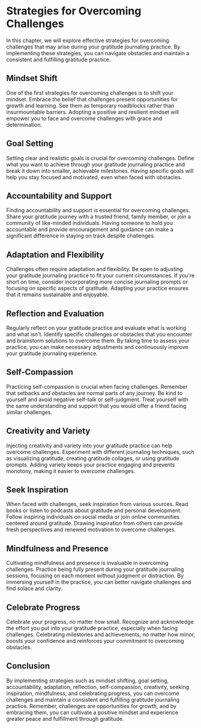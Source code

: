 Strategies for Overcoming Challenges
=============================================

In this chapter, we will explore effective strategies for overcoming challenges that may arise during your gratitude journaling practice. By implementing these strategies, you can navigate obstacles and maintain a consistent and fulfilling gratitude practice.

Mindset Shift
-------------

One of the first strategies for overcoming challenges is to shift your mindset. Embrace the belief that challenges present opportunities for growth and learning. See them as temporary roadblocks rather than insurmountable barriers. Adopting a positive and resilient mindset will empower you to face and overcome challenges with grace and determination.

Goal Setting
------------

Setting clear and realistic goals is crucial for overcoming challenges. Define what you want to achieve through your gratitude journaling practice and break it down into smaller, achievable milestones. Having specific goals will help you stay focused and motivated, even when faced with obstacles.

Accountability and Support
--------------------------

Finding accountability and support is essential for overcoming challenges. Share your gratitude journey with a trusted friend, family member, or join a community of like-minded individuals. Having someone to hold you accountable and provide encouragement and guidance can make a significant difference in staying on track despite challenges.

Adaptation and Flexibility
--------------------------

Challenges often require adaptation and flexibility. Be open to adjusting your gratitude journaling practice to fit your current circumstances. If you're short on time, consider incorporating more concise journaling prompts or focusing on specific aspects of gratitude. Adapting your practice ensures that it remains sustainable and enjoyable.

Reflection and Evaluation
-------------------------

Regularly reflect on your gratitude practice and evaluate what is working and what isn't. Identify specific challenges or obstacles that you encounter and brainstorm solutions to overcome them. By taking time to assess your practice, you can make necessary adjustments and continuously improve your gratitude journaling experience.

Self-Compassion
---------------

Practicing self-compassion is crucial when facing challenges. Remember that setbacks and obstacles are normal parts of any journey. Be kind to yourself and avoid negative self-talk or self-judgment. Treat yourself with the same understanding and support that you would offer a friend facing similar challenges.

Creativity and Variety
----------------------

Injecting creativity and variety into your gratitude practice can help overcome challenges. Experiment with different journaling techniques, such as visualizing gratitude, creating gratitude collages, or using gratitude prompts. Adding variety keeps your practice engaging and prevents monotony, making it easier to overcome challenges.

Seek Inspiration
----------------

When faced with challenges, seek inspiration from various sources. Read books or listen to podcasts about gratitude and personal development. Follow inspiring individuals on social media or join online communities centered around gratitude. Drawing inspiration from others can provide fresh perspectives and renewed motivation to overcome challenges.

Mindfulness and Presence
------------------------

Cultivating mindfulness and presence is invaluable in overcoming challenges. Practice being fully present during your gratitude journaling sessions, focusing on each moment without judgment or distraction. By immersing yourself in the practice, you can better navigate challenges and find solace and clarity.

Celebrate Progress
------------------

Celebrate your progress, no matter how small. Recognize and acknowledge the effort you put into your gratitude practice, especially when facing challenges. Celebrating milestones and achievements, no matter how minor, boosts your confidence and reinforces your commitment to overcoming obstacles.

Conclusion
----------

By implementing strategies such as mindset shifting, goal setting, accountability, adaptation, reflection, self-compassion, creativity, seeking inspiration, mindfulness, and celebrating progress, you can overcome challenges and maintain a consistent and fulfilling gratitude journaling practice. Remember, challenges are opportunities for growth, and by embracing them, you can cultivate a positive mindset and experience greater peace and fulfillment through gratitude.
